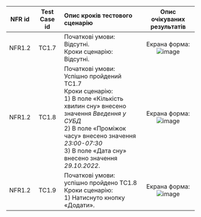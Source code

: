 |NFR id|Test Case id|Опис кроків тестового сценарію|Опис очікуваних результатів|
|:-:|:-:|:-|:-:|
|NFR1.2|TC1.7|Початкові умови: Відсутні. <br> Кроки сценарію: Відсутні.|Екрана форма: <br> ![image](https://user-images.githubusercontent.com/79440042/198899092-4e308c74-5da9-4f7d-9b0d-fd0379edc92b.png)
|NFR1.2|TC1.8|Початкові умови: Успішно пройдений TC1.7 <br> Кроки сценарію: <br> 1) В поле «Кількість хвилин сну» внесено значення *Введення у СУБД* <br> 2) В поле «Проміжок часу» внесено значення *23:00-07:30*<br>  3) В поле «Дата сну» внесено значення *29.10.2022*.|Екрана форма: <br> ![image](https://user-images.githubusercontent.com/79440042/198899111-5ad4d2e4-292b-4ad1-9f62-c5ea24ca98c0.png)
|NFR1.2|TC1.9|Початкові умови: успішно пройдено TC1.8 <br> Кроки сценарію: <br> 1) Натиснуто кнопку «Додати».|Екрана форма: <br> ![image](https://user-images.githubusercontent.com/79440042/198900831-70c9b339-ccf3-41a2-952f-8ffceaa5fd93.png)


